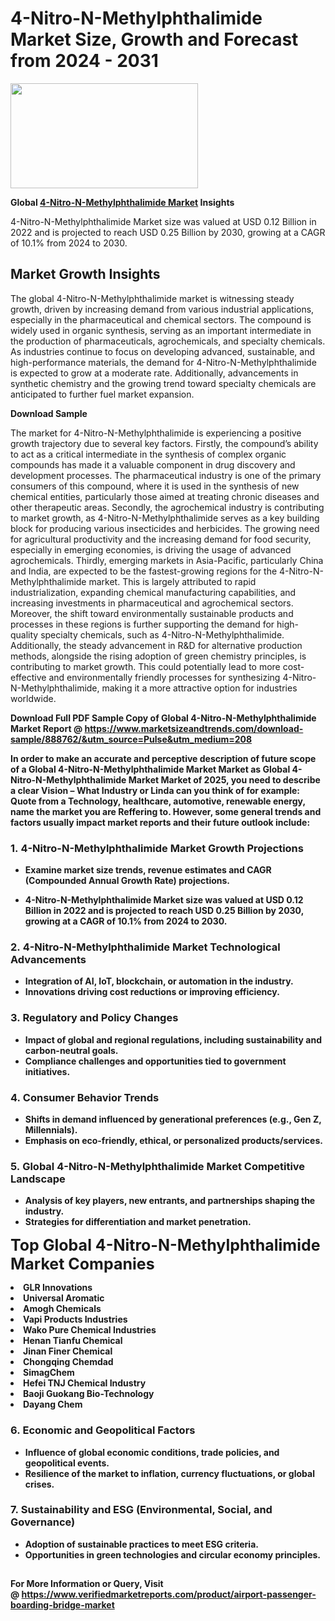 <H1>4-Nitro-N-Methylphthalimide Market Size, Growth and Forecast from 2024 - 2031</H1><img class="aligncenter size-medium wp-image-584254" src="https://thirdeyenews.in/wp-content/uploads/2024/09/Global-Market-Research-300x168.jpeg" alt="" width="300" height="168" /><p><strong>Global&nbsp;<a href="https://www.marketsizeandtrends.com/download-sample/888762/&amp;utm_source=Pulse&amp;utm_medium=208">4-Nitro-N-Methylphthalimide Market</a> Insights</strong></p><p>4-Nitro-N-Methylphthalimide Market size was valued at USD 0.12 Billion in 2022 and is projected to reach USD 0.25 Billion by 2030, growing at a CAGR of 10.1% from 2024 to 2030.</p><p><h2>Market Growth Insights</h2> <p>The global 4-Nitro-N-Methylphthalimide market is witnessing steady growth, driven by increasing demand from various industrial applications, especially in the pharmaceutical and chemical sectors. The compound is widely used in organic synthesis, serving as an important intermediate in the production of pharmaceuticals, agrochemicals, and specialty chemicals. As industries continue to focus on developing advanced, sustainable, and high-performance materials, the demand for 4-Nitro-N-Methylphthalimide is expected to grow at a moderate rate. Additionally, advancements in synthetic chemistry and the growing trend toward specialty chemicals are anticipated to further fuel market expansion.</p> <p><strong>Download Sample</strong></p> <p>The market for 4-Nitro-N-Methylphthalimide is experiencing a positive growth trajectory due to several key factors. Firstly, the compound’s ability to act as a critical intermediate in the synthesis of complex organic compounds has made it a valuable component in drug discovery and development processes. The pharmaceutical industry is one of the primary consumers of this compound, where it is used in the synthesis of new chemical entities, particularly those aimed at treating chronic diseases and other therapeutic areas. Secondly, the agrochemical industry is contributing to market growth, as 4-Nitro-N-Methylphthalimide serves as a key building block for producing various insecticides and herbicides. The growing need for agricultural productivity and the increasing demand for food security, especially in emerging economies, is driving the usage of advanced agrochemicals. Thirdly, emerging markets in Asia-Pacific, particularly China and India, are expected to be the fastest-growing regions for the 4-Nitro-N-Methylphthalimide market. This is largely attributed to rapid industrialization, expanding chemical manufacturing capabilities, and increasing investments in pharmaceutical and agrochemical sectors. Moreover, the shift toward environmentally sustainable products and processes in these regions is further supporting the demand for high-quality specialty chemicals, such as 4-Nitro-N-Methylphthalimide. Additionally, the steady advancement in R&D for alternative production methods, alongside the rising adoption of green chemistry principles, is contributing to market growth. This could potentially lead to more cost-effective and environmentally friendly processes for synthesizing 4-Nitro-N-Methylphthalimide, making it a more attractive option for industries worldwide.</p> <p><strong></p><p><span class=""><strong>Download Full PDF Sample Copy of Global 4-Nitro-N-Methylphthalimide Market Report</strong> @ <a href="https://www.marketsizeandtrends.com/download-sample/888762/&amp;utm_source=Pulse&amp;utm_medium=208" target="_blank">https://www.marketsizeandtrends.com/download-sample/888762/&amp;utm_source=Pulse&amp;utm_medium=208</a></span></p><p>In order to make an accurate and perceptive description of future scope of a Global&nbsp;4-Nitro-N-Methylphthalimide Market Market as Global&nbsp;4-Nitro-N-Methylphthalimide Market Market of 2025, you need to describe a clear Vision &ndash; What Industry or Linda can you think of for example: Quote from a Technology, healthcare, automotive, renewable energy, name the market you are Reffering to. However, some general trends and factors usually impact market reports and their future outlook include:</p><h3>1.&nbsp;<strong>4-Nitro-N-Methylphthalimide Market Growth Projections</strong></h3><ul><li>Examine market size trends, revenue estimates and CAGR (Compounded Annual Growth Rate) projections.</li><li><p>4-Nitro-N-Methylphthalimide Market size was valued at USD 0.12 Billion in 2022 and is projected to reach USD 0.25 Billion by 2030, growing at a CAGR of 10.1% from 2024 to 2030.</p></li></ul><h3>2.&nbsp;<strong>4-Nitro-N-Methylphthalimide Market Technological Advancements</strong></h3><ul><li>Integration of AI, IoT, blockchain, or automation in the industry.</li><li>Innovations driving cost reductions or improving efficiency.</li></ul><h3>3.&nbsp;<strong>Regulatory and Policy Changes</strong></h3><ul><li>Impact of global and regional regulations, including sustainability and carbon-neutral goals.</li><li>Compliance challenges and opportunities tied to government initiatives.</li></ul><h3>4.&nbsp;<strong>Consumer Behavior Trends</strong></h3><ul><li>Shifts in demand influenced by generational preferences (e.g., Gen Z, Millennials).</li><li>Emphasis on eco-friendly, ethical, or personalized products/services.</li></ul><h3>5.&nbsp;<strong>Global 4-Nitro-N-Methylphthalimide Market Competitive Landscape</strong></h3><ul><li>Analysis of key players, new entrants, and partnerships shaping the industry.</li><li>Strategies for differentiation and market penetration.</li></ul><p data-pm-slice="1 1 []"><span style="color: inherit; font-family: inherit; font-size: 25px;">Top Global 4-Nitro-N-Methylphthalimide Market Companies</span></p><div class="" data-test-id=""><p><li>GLR Innovations</li><li> Universal Aromatic</li><li> Amogh Chemicals</li><li> Vapi Products Industries</li><li> Wako Pure Chemical Industries</li><li> Henan Tianfu Chemical</li><li> Jinan Finer Chemical</li><li> Chongqing Chemdad</li><li> SimagChem</li><li> Hefei TNJ Chemical Industry</li><li> Baoji Guokang Bio-Technology</li><li> Dayang Chem</li></p></div><h3>6.&nbsp;<strong>Economic and Geopolitical Factors</strong></h3><ul><li>Influence of global economic conditions, trade policies, and geopolitical events.</li><li>Resilience of the market to inflation, currency fluctuations, or global crises.</li></ul><h3>7.&nbsp;<strong>Sustainability and ESG (Environmental, Social, and Governance)</strong></h3><ul><li>Adoption of sustainable practices to meet ESG criteria.</li><li>Opportunities in green technologies and circular economy principles.</li></ul><h2><strong style="font-size: 14px;">For More Information or Query, Visit @&nbsp;</strong><a style="background-color: #ffffff; font-size: 14px;" href="https://www.marketsizeandtrends.com/report/4-nitro-n-methylphthalimide-market/" target="_blank">https://www.verifiedmarketreports.com/product/airport-passenger-boarding-bridge-market</a></h2>
